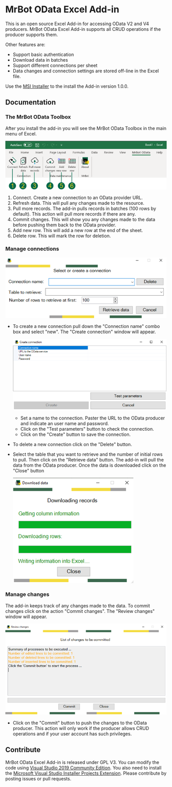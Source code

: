 # MrBot OData Excel Add-in
This is an open source Excel Add-in for accessing OData V2 and V4 producers. MrBot OData Excel Add-in supports all CRUD operations if the producer supports them.

Other features are:

- Support basic authentication
- Download data in batches
- Support different connections per sheet
- Data changes and connection settings are stored off-line in the Excel file. 

Use the [MSI Installer](https://github.com/qlands/MrBot-OData-Add-In/releases/tag/1.0.0) to the install the Add-in version 1.0.0.

## Documentation

### The MrBot OData Toolbox

After you install the add-in you will see the MrBot OData Toolbox in the main menu of Excel.

![](./screenshots/01.png)

1. Connect. Create a new connection to an OData provider URL.
2. Refresh data. This will pull any changes made to the resource.
3. Pull more records. The add-in pulls records in batches (100 rows by default). This action will pull more records if there are any.
4. Commit changes. This will show you any changes made to the data before pushing them back to the OData provider.
5. Add new row. This will add a new row at the end of the sheet.
6. Delete row. This will mark the row for deletion.

### Manage connections

![](./screenshots/02.png)

- To create a new connection pull down the "Connection name" combo box and select "new". The "Create connection" window will appear.

  ![](./screenshots/03.png)

  - Set a name to the connection. Paster the URL to the OData producer and indicate an user name and password.
  - Click on the "Test parameters" button to check the connection.
  - Click on the "Create" button to save the connection.

- To delete a new connection click on the "Delete" button.

- Select the table that you want to retrieve and the number of initial rows to pull. Then click on the "Retrieve data" button. The add-in will pull the data from the OData producer. Once the data is downloaded click on the "Close" button

  ![](./screenshots/04.png)

### Manage changes

The add-in keeps track of any changes made to the data. To commit changes click on the action "Commit changes". The "Review changes" window will appear.

![](./screenshots/05.png)

- Click on the "Commit" button to push the changes to the OData producer. This action will only work if the producer allows CRUD operations and if your user account has such privileges.

## Contribute

MrBot OData Excel Add-in is released under GPL V3. You can modify the code using [Visual Studio 2019 Community Edition](https://visualstudio.microsoft.com/vs/community/). You also need to install the [Microsoft Visual Studio Installer Projects Extension](https://marketplace.visualstudio.com/items?itemName=VisualStudioClient.MicrosoftVisualStudio2017InstallerProjects). Please contribute by posting issues or pull requests.

